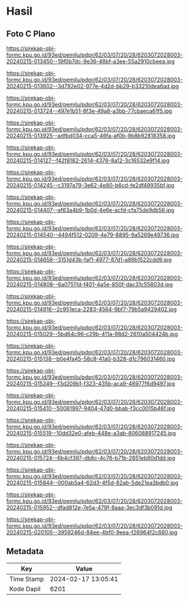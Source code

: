 # Hasil

## Foto C Plano

https://sirekap-obj-formc.kpu.go.id/93ed/pemilu/pdpr/62/03/07/20/28/6203072028003-20240215-013450--19f0b7dc-9e36-48bf-a3ee-55a2910cbeea.jpg

https://sirekap-obj-formc.kpu.go.id/93ed/pemilu/pdpr/62/03/07/20/28/6203072028003-20240215-013602--3d792e02-977e-4d2d-bb29-b33210dea6ad.jpg

https://sirekap-obj-formc.kpu.go.id/93ed/pemilu/pdpr/62/03/07/20/28/6203072028003-20240215-013724--497e1b51-8f3e-49a8-a3bb-77cbaeca61f5.jpg

https://sirekap-obj-formc.kpu.go.id/93ed/pemilu/pdpr/62/03/07/20/28/6203072028003-20240215-013925--adfbd034-cca5-46fa-af0b-9b8b92818358.jpg

https://sirekap-obj-formc.kpu.go.id/93ed/pemilu/pdpr/62/03/07/20/28/6203072028003-20240215-014127--f42f8182-2614-4376-8a12-3c16532e9f14.jpg

https://sirekap-obj-formc.kpu.go.id/93ed/pemilu/pdpr/62/03/07/20/28/6203072028003-20240215-014245--c3197a79-3e62-4e80-b6cd-fe2df49935bf.jpg

https://sirekap-obj-formc.kpu.go.id/93ed/pemilu/pdpr/62/03/07/20/28/6203072028003-20240215-014407--af63a4b9-1b0d-4e6e-acfd-cfa75de9db56.jpg

https://sirekap-obj-formc.kpu.go.id/93ed/pemilu/pdpr/62/03/07/20/28/6203072028003-20240215-014540--4494f512-0209-4e79-8895-9a5269e49736.jpg

https://sirekap-obj-formc.kpu.go.id/93ed/pemilu/pdpr/62/03/07/20/28/6203072028003-20240215-014658--3151d43b-faf1-4977-87d1-a89b1522cdd9.jpg

https://sirekap-obj-formc.kpu.go.id/93ed/pemilu/pdpr/62/03/07/20/28/6203072028003-20240215-014808--6a07511d-f401-4a5e-850f-dac31c55803d.jpg

https://sirekap-obj-formc.kpu.go.id/93ed/pemilu/pdpr/62/03/07/20/28/6203072028003-20240215-014916--2c951eca-2283-4564-9bf7-79b5a9429402.jpg

https://sirekap-obj-formc.kpu.go.id/93ed/pemilu/pdpr/62/03/07/20/28/6203072028003-20240215-015029--5bd64c96-c29b-411a-98d2-2610a504424b.jpg

https://sirekap-obj-formc.kpu.go.id/93ed/pemilu/pdpr/62/03/07/20/28/6203072028003-20240215-015138--b0e4fa45-58c8-41a0-b328-d1c796031460.jpg

https://sirekap-obj-formc.kpu.go.id/93ed/pemilu/pdpr/62/03/07/20/28/6203072028003-20240215-015249--f3d209b1-f323-435b-aca9-48977f6d9497.jpg

https://sirekap-obj-formc.kpu.go.id/93ed/pemilu/pdpr/62/03/07/20/28/6203072028003-20240215-015410--50081997-9404-47d0-bbab-f3cc0015b46f.jpg

https://sirekap-obj-formc.kpu.go.id/93ed/pemilu/pdpr/62/03/07/20/28/6203072028003-20240215-015519--10dd32e0-afeb-448e-a3ab-806088917245.jpg

https://sirekap-obj-formc.kpu.go.id/93ed/pemilu/pdpr/62/03/07/20/28/6203072028003-20240215-015724--6b4cf397-db6c-4c76-b71b-2851eb80d1dd.jpg

https://sirekap-obj-formc.kpu.go.id/93ed/pemilu/pdpr/62/03/07/20/28/6203072028003-20240215-015844--000ab5a4-62d3-4f5d-82ab-5de21ea3bdb0.jpg

https://sirekap-obj-formc.kpu.go.id/93ed/pemilu/pdpr/62/03/07/20/28/6203072028003-20240215-015952--dfad812e-7e5a-479f-8aaa-3ec3df3b091d.jpg

https://sirekap-obj-formc.kpu.go.id/93ed/pemilu/pdpr/62/03/07/20/28/6203072028003-20240215-020105--3959246d-84ee-4bf0-9eea-f26964f2c680.jpg


## Metadata

| Key        | Value               |
| ---------- | ------------------- |
| Time Stamp | 2024-02-17 13:05:41 |
| Kode Dapil | 6201                |



